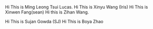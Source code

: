 Hi This is Ming Leong Tsui Lucas.
Hi This is Xinyu Wang (Iris)
Hi This is Xinwen Fang(sean)
Hi this is Zihan Wang.

Hi This is Sujan Gowda (SJ)
Hi This is Boya Zhao


